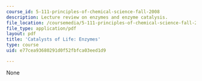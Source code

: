```yaml
---
course_id: 5-111-principles-of-chemical-science-fall-2008
description: Lecture review on enzymes and enzyme catalysis.
file_location: /coursemedia/5-111-principles-of-chemical-science-fall-2008/e77cea93680291d0f52fbfca03eed1d9_bioex_lect35.pdf
file_type: application/pdf
layout: pdf
title: 'Catalysts of Life: Enzymes'
type: course
uid: e77cea93680291d0f52fbfca03eed1d9

---
```

None